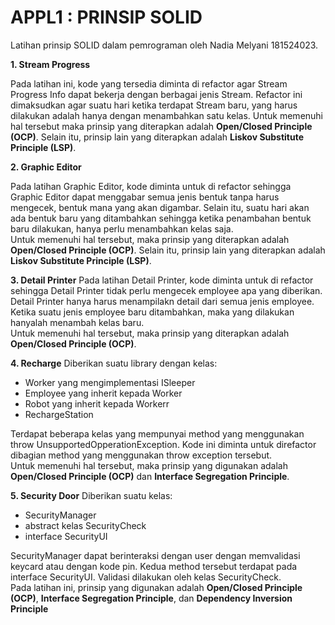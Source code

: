 # APPL1 : PRINSIP SOLID

Latihan prinsip SOLID dalam pemrograman oleh Nadia Melyani 181524023.

<b>1. Stream Progress</b>

Pada latihan ini, kode yang tersedia diminta di refactor agar Stream Progress Info dapat bekerja dengan berbagai jenis Stream. Refactor ini dimaksudkan agar suatu hari ketika terdapat Stream baru, yang harus dilakukan adalah hanya dengan menambahkan satu kelas.
Untuk memenuhi hal tersebut maka prinsip yang diterapkan adalah <b>Open/Closed Principle (OCP)</b>. Selain itu, prinsip lain yang diterapkan adalah <b>Liskov Substitute Principle (LSP)</b>.

<b>2. Graphic Editor</b>

Pada latihan Graphic Editor, kode diminta untuk di refactor sehingga Graphic Editor dapat menggabar semua jenis bentuk tanpa harus mengecek, bentuk mana yang akan digambar. Selain itu, suatu hari akan ada bentuk baru yang ditambahkan sehingga ketika penambahan bentuk baru dilakukan, hanya perlu menambahkan kelas saja.
<br>
Untuk memenuhi hal tersebut, maka prinsip yang diterapkan adalah <b>Open/Closed Principle (OCP)</b>. Selain itu, prinsip lain yang diterapkan adalah <b>Liskov Substitute Principle (LSP)</b>.

<b>3. Detail Printer</b>
Pada latihan Detail Printer, kode diminta untuk di refactor sehingga Detail Printer tidak perlu mengecek employee apa yang diberikan. Detail Printer hanya harus menampilakn detail dari semua jenis employee. Ketika suatu jenis employee baru ditambahkan, maka yang dilakukan hanyalah menambah kelas baru.
<br>
Untuk memenuhi hal tersebut, maka prinsip yang diterapkan adalah <b>Open/Closed Principle (OCP)</b>.

<b>4. Recharge</b>
Diberikan suatu library dengan kelas:
<ul>
  <li>Worker yang mengimplementasi ISleeper</li>
  <li>Employee yang inherit kepada Worker</li>
  <li>Robot yang inherit kepada Workerr</li>
  <li>RechargeStation</li>
 </ul>
 
 Terdapat beberapa kelas yang mempunyai method yang menggunakan throw UnsupportedOpperationException. Kode ini diminta untuk direfactor dibagian method yang menggunakan throw exception tersebut.
 <br>
 Untuk memenuhi hal tersebut, maka prinsip yang digunakan adalah <b>Open/Closed Principle (OCP)</b> dan <b>Interface Segregation Principle</b>.

<b>5. Security Door</b>
Diberikan suatu kelas:
<ul>
  <li>SecurityManager</li>
  <li>abstract kelas SecurityCheck</li>
  <li>interface SecurityUI</li>
 </ul>
 
 SecurityManager dapat berinteraksi dengan user dengan memvalidasi keycard atau dengan kode pin. Kedua method tersebut terdapat pada interface SecurityUI. Validasi dilakukan oleh kelas SecurityCheck.
 <br>
 Pada latihan ini, prinsip yang digunakan adalah <b>Open/Closed Principle (OCP)</b>, <b>Interface Segregation Principle</b>, dan <b>Dependency Inversion Principle</b>
